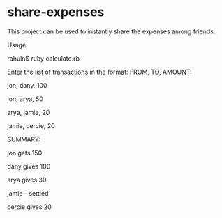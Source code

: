 # share-expenses
This project can be used to instantly share the expenses among friends.

Usage:

rahuln$ ruby calculate.rb

Enter the list of transactions in the format: FROM, TO, AMOUNT:

jon, dany, 100

jon, arya, 50

arya, jamie, 20

jamie, cercie, 20

SUMMARY:

jon gets 150

dany gives 100

arya gives 30

jamie - settled

cercie gives 20
